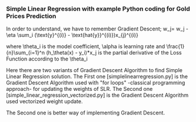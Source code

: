 <h3>Simple Linear Regression with example Python coding for Gold Prices Prediction</h3>

In order to understand, we have to remember Gradient Descent;
w_j= w_j - \eta \sum_i (\text{y}^{(i)} - \text{hat{y}}^{(i)})x_{j}^{(i)}

where \theta_i is the model coefficient, \alpha is learning rate and \frac{1}{n}\sum_{i=1}^n (h_\theta(x) - y_i)*x_j
is the partial derivative of the Loss Function according to the \theta_i

Here there are two variants of Gradient Descent Algorithm to find Simple Linear Regression solution.
The First one [simplelinearregression.py] is the Gradient Descent Algorithm used with 
              "for loops" -classical programming approach- for updating the weights of SLR.
The Second one [simple_linear_regression_vectorized.py] is the Gradient Descent Algorithm used vectorized weight update.

The Second one is better way of implementing Gradient Descent.

